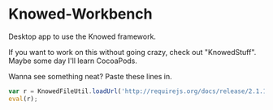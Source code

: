 Knowed-Workbench
================

Desktop app to use the Knowed framework.

If you want to work on this without going crazy, check out "KnowedStuff". Maybe some day I'll learn CocoaPods.

Wanna see something neat?  Paste these lines in.

```javascript
var r = KnowedFileUtil.loadUrl('http://requirejs.org/docs/release/2.1.13/minified/require.js');
eval(r);
```
